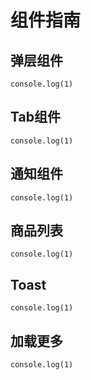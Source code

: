 
# 组件指南

## 弹层组件
```
console.log(1)
```

## Tab组件
```
console.log(1)
```
## 通知组件
```
console.log(1)
```
## 商品列表
```
console.log(1)
```
## Toast
```
console.log(1)
```
## 加载更多
```
console.log(1)
```